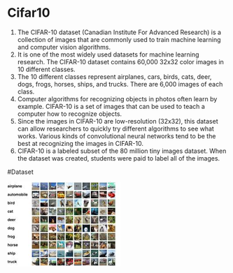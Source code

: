 # Cifar10


1. The CIFAR-10 dataset (Canadian Institute For Advanced Research) is a collection of images that are commonly used to train      machine learning and computer vision algorithms.
2. It is one of the most widely used datasets for machine learning research. The CIFAR-10 dataset contains 60,000 32x32 color      images in 10 different classes.
3. The 10 different classes represent airplanes, cars, birds, cats, deer, dogs, frogs, horses, ships, and trucks. There are        6,000 images of each class.
4. Computer algorithms for recognizing objects in photos often learn by example. CIFAR-10 is a set of images that can be used      to teach a computer how to recognize objects.
5. Since the images in CIFAR-10 are low-resolution (32x32), this dataset can allow researchers to quickly try different            algorithms to see what works. Various kinds of convolutional neural networks tend to be the best at recognizing the images      in CIFAR-10.
6. CIFAR-10 is a labeled subset of the 80 million tiny images dataset. When the dataset was created, students were paid to        label all of the images.


#Dataset

![](download.jpeg)

